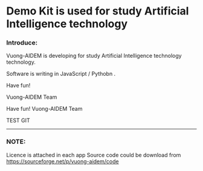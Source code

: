 # Demo Kit is used for study Artificial Intelligence technology

### Introduce:

Vuong-AIDEM is developing for study Artificial Intelligence technology technology.

Software is writing in JavaScript / Pythobn .


Have fun!

Vuong-AIDEM Team

Have fun!
Vuong-AIDEM Team

TEST GIT

----
### NOTE: 
Licence is attached in each app
Source code could be download from https://sourceforge.net/p/vuong-aidem/code